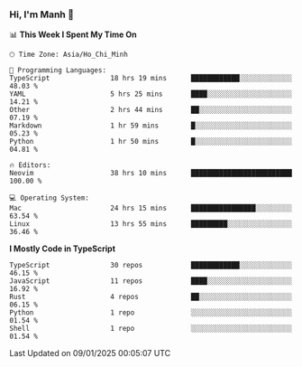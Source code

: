 ### Hi, I'm Manh 👋

<!--START_SECTION:waka-->
📊 **This Week I Spent My Time On** 

```text
🕑︎ Time Zone: Asia/Ho_Chi_Minh

💬 Programming Languages: 
TypeScript               18 hrs 19 mins      ████████████░░░░░░░░░░░░░   48.03 % 
YAML                     5 hrs 25 mins       ████░░░░░░░░░░░░░░░░░░░░░   14.21 % 
Other                    2 hrs 44 mins       ██░░░░░░░░░░░░░░░░░░░░░░░   07.19 % 
Markdown                 1 hr 59 mins        █░░░░░░░░░░░░░░░░░░░░░░░░   05.23 % 
Python                   1 hr 50 mins        █░░░░░░░░░░░░░░░░░░░░░░░░   04.81 % 

🔥 Editors: 
Neovim                   38 hrs 10 mins      █████████████████████████   100.00 % 

💻 Operating System: 
Mac                      24 hrs 15 mins      ████████████████░░░░░░░░░   63.54 % 
Linux                    13 hrs 55 mins      █████████░░░░░░░░░░░░░░░░   36.46 % 
```

**I Mostly Code in TypeScript** 

```text
TypeScript               30 repos            ████████████░░░░░░░░░░░░░   46.15 % 
JavaScript               11 repos            ████░░░░░░░░░░░░░░░░░░░░░   16.92 % 
Rust                     4 repos             ██░░░░░░░░░░░░░░░░░░░░░░░   06.15 % 
Python                   1 repo              ░░░░░░░░░░░░░░░░░░░░░░░░░   01.54 % 
Shell                    1 repo              ░░░░░░░░░░░░░░░░░░░░░░░░░   01.54 % 
```




 Last Updated on 09/01/2025 00:05:07 UTC
<!--END_SECTION:waka-->
